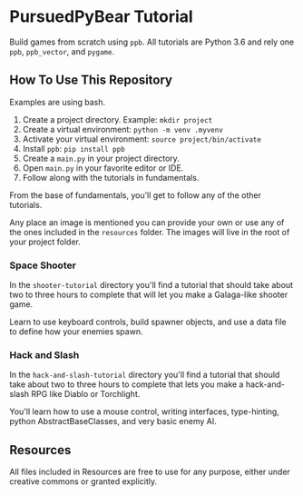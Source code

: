 # PursuedPyBear Tutorial

Build games from scratch using `ppb`. All tutorials are Python 3.6 and
rely one `ppb`, `ppb_vector`, and `pygame`.

## How To Use This Repository

Examples are using bash.

1. Create a project directory. Example: `mkdir project`
2. Create a virtual environment: `python -m venv .myvenv`
3. Activate your virtual environment: `source project/bin/activate`
4. Install `ppb`: `pip install ppb`
5. Create a `main.py` in your project directory.
6. Open `main.py` in your favorite editor or IDE.
7. Follow along with the tutorials in fundamentals.

From the base of fundamentals, you'll get to follow any of the other
tutorials.

Any place an image is mentioned you can provide your own or use any of
the ones included in the `resources` folder. The images will live in
the root of your project folder.

### Space Shooter

In the `shooter-tutorial` directory you'll find a tutorial that should
take about two to three hours to complete that will let you make a
Galaga-like shooter game.

Learn to use keyboard controls, build spawner objects, and use a data
file to define how your enemies spawn.

### Hack and Slash

In the `hack-and-slash-tutorial` directory you'll find a tutorial that
should take about two to three hours to complete that lets you make a
hack-and-slash RPG like Diablo or Torchlight.

You'll learn how to use a mouse control, writing interfaces,
type-hinting, python AbstractBaseClasses, and very basic enemy AI.

## Resources

All files included in Resources are free to use for any purpose, either
under creative commons or granted explicitly.
